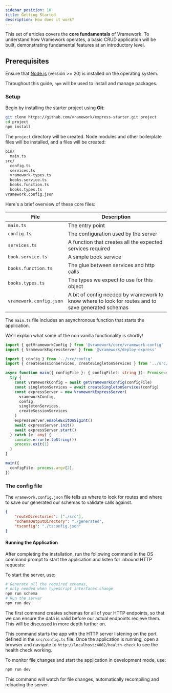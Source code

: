 ```yaml
---
sidebar_position: 10
title: Getting Started
description: How does it work?
---
```


This set of articles covers the **core fundamentals** of Vramework. To understand how Vramework operates, a basic CRUD application will be built, demonstrating fundamental features at an introductory level.

## Prerequisites

Ensure that [Node.js](https://nodejs.org) (version >= 20) is installed on the operating system.

Throughout this guide, `npm` will be used to install and manage packages.

### Setup

Begin by installing the starter project using **Git**:

```bash
git clone https://github.com/vramework/express-starter.git project
cd project
npm install
```

The `project` directory will be created. Node modules and other boilerplate files will be installed, and a files will be created:

```bash
bin/
  main.ts
src/
  config.ts
  services.ts
  vramework-types.ts
  books.service.ts
  books.function.ts
  books.types.ts
vramework.config.json
```

Here's a brief overview of these core files:

| **File**                    | **Description**                                                                                             |
|-----------------------------|-------------------------------------------------------------------------------------------------------------|
| `main.ts`                   | The entry point                                                                                           |
| `config.ts`                 | The configuration used by the server                                                                      |
| `services.ts`               | A function that creates all the expected services required                                                 |
| `book.service.ts` | A simple book service                                                                                     |
| `books.function.ts`  | The glue between services and http calls
| `books.types.ts`  | The types we expect to use for this object                                                            |
| `vramework.config.json`  | A bit of config needed by vramework to know where to look for routes and to save generated schemas                                                            |

The `main.ts` file includes an asynchronous function that starts the application.

We'll explain what some of the non vanilla functionality is shortly!

```typescript
import { getVrameworkConfig } from '@vramework/core/vramework-config'
import { VrameworkExpressServer } from '@vramework/deploy-express'

import { config } from '../src/config'
import { createSessionServices, createSingletonServices } from '../src/services'

async function main({ configFile }: { configFile?: string }): Promise<void> {
  try {
    const vrameworkConfig = await getVrameworkConfig(configFile)
    const singletonServices = await createSingletonServices(config)
    const expressServer = new VrameworkExpressServer(
      vrameworkConfig,
      config,
      singletonServices,
      createSessionServices
    )
    expressServer.enableExitOnSigInt()
    await expressServer.init()
    await expressServer.start()
  } catch (e: any) {
    console.error(e.toString())
    process.exit(1)
  }
}

main({
  configFile: process.argv[2],
})
```

### The config file

The `vramework.config.json` file tells us where to look for routes and where to save our generated our schemas to validate calls against.

```json
{
    "routeDirectories": ["./src"],
    "schemaOutputDirectory": "./generated",
    "tsconfig": "./tsconfig.json"
}
```

#### Running the Application

After completing the installation, run the following command in the OS command prompt to start the application and listen for inbound HTTP requests:

To start the server, use:

```bash
# Generate all the required schemas, 
# only needed when typescript interfaces change
npm run schema
# Run the server
npm run dev
```

The first command creates schemas for all of your HTTP endpoints, so that we can ensure the data is valid before our actual endpoints recieve them. This will be discussed in more depth further on.

This command starts the app with the HTTP server listening on the port defined in the `src/config.ts` file. Once the application is running, open a browser and navigate to `http://localhost:4002/health-check` to see the health check working.

To monitor file changes and start the application in development mode, use:

```bash
npm run dev
```

This command will watch for file changes, automatically recompiling and reloading the server.
